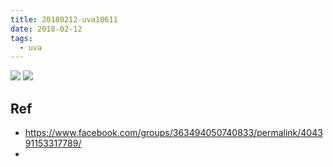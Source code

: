 ```yaml
---
title: 20180212-uva10611
date: 2018-02-12
tags:
  - uva
---
```

![](https://i.imgur.com/daxm26z.jpg)
![](https://i.imgur.com/8DqMq4E.jpg)
## Ref
- https://www.facebook.com/groups/363494050740833/permalink/404391153317789/
- 



